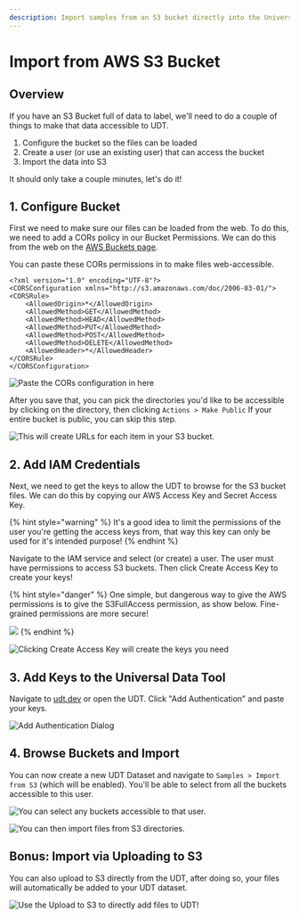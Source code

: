 ```yaml
---
description: Import samples from an S3 bucket directly into the Universal Data Tool!
---
```


# Import from AWS S3 Bucket

## Overview

If you have an S3 Bucket full of data to label, we'll need to do a couple of things to make that data accessible to UDT.

1. Configure the bucket so the files can be loaded
2. Create a user \(or use an existing user\) that can access the bucket
3. Import the data into S3

It should only take a couple minutes, let's do it!

## 1. Configure Bucket

First we need to make sure our files can be loaded from the web. To do this, we need to add a CORs policy in our Bucket Permissions. We can do this from the web on the [AWS Buckets page](https://s3.console.aws.amazon.com/s3/buckets/).

You can paste these CORs permissions in to make files web-accessible.

```text
<?xml version="1.0" encoding="UTF-8"?>
<CORSConfiguration xmlns="http://s3.amazonaws.com/doc/2006-03-01/">
<CORSRule>
    <AllowedOrigin>*</AllowedOrigin>
    <AllowedMethod>GET</AllowedMethod>
    <AllowedMethod>HEAD</AllowedMethod>
    <AllowedMethod>PUT</AllowedMethod>
    <AllowedMethod>POST</AllowedMethod>
    <AllowedMethod>DELETE</AllowedMethod>
    <AllowedHeader>*</AllowedHeader>
</CORSRule>
</CORSConfiguration>
```

![Paste the CORs configuration in here](../.gitbook/assets/image%20%2838%29.png)

After you save that, you can pick the directories you'd like to be accessible by clicking on the directory, then clicking `Actions > Make Public` If your entire bucket is public, you can skip this step.

![This will create URLs for each item in your S3 bucket.](../.gitbook/assets/image%20%2831%29.png)

## 2. Add IAM Credentials

Next, we need to get the keys to allow the UDT to browse for the S3 bucket files. We can do this by copying our AWS Access Key and Secret Access Key.

{% hint style="warning" %}
It's a good idea to limit the permissions of the user you're getting the access keys from, that way this key can only be used for it's intended purpose!
{% endhint %}

Navigate to the IAM service and select \(or create\) a user. The user must have permissions to access S3 buckets. Then click Create Access Key to create your keys!

{% hint style="danger" %}
One simple, but dangerous way to give the AWS permissions is to give the S3FullAccess permission, as show below. Fine-grained permissions are more secure!

![](../.gitbook/assets/image%20%2847%29.png)
{% endhint %}

![Clicking Create Access Key will create the keys you need](../.gitbook/assets/image%20%2835%29.png)

## 3. Add Keys to the Universal Data Tool

Navigate to [udt.dev](https://udt.dev) or open the UDT. Click "Add Authentication" and paste your keys. 

![Add Authentication Dialog](../.gitbook/assets/image%20%2839%29.png)



## 4. Browse Buckets and Import

You can now create a new UDT Dataset and navigate to `Samples > Import from S3` \(which will be enabled\). You'll be able to select from all the buckets accessible to this user.

![You can select any buckets accessible to that user.](../.gitbook/assets/image%20%2844%29.png)

![You can then import files from S3 directories.](../.gitbook/assets/image%20%2829%29.png)

## Bonus: Import via Uploading to S3

You can also upload to S3 directly from the UDT, after doing so, your files will automatically be added to your UDT dataset.

![Use the Upload to S3 to directly add files to UDT!](../.gitbook/assets/image%20%2849%29.png)







